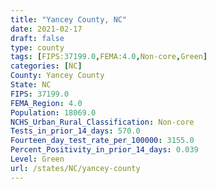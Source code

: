 ```yaml
---
title: "Yancey County, NC"
date: 2021-02-17
draft: false
type: county
tags: [FIPS:37199.0,FEMA:4.0,Non-core,Green]
categories: [NC]
County: Yancey County
State: NC
FIPS: 37199.0
FEMA_Region: 4.0
Population: 18069.0
NCHS_Urban_Rural_Classification: Non-core
Tests_in_prior_14_days: 570.0
Fourteen_day_test_rate_per_100000: 3155.0
Percent_Positivity_in_prior_14_days: 0.039
Level: Green
url: /states/NC/yancey-county
---
```



